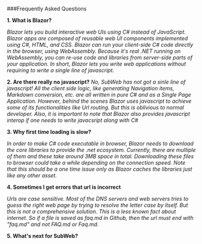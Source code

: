 ###Frequently Asked Questions

**1. What is Blazor?**

*Blazor lets you build interactive web UIs using C# instead of JavaScript. Blazor apps are composed of reusable web UI components implemented using C#, HTML, and CSS. Blazor can run your client-side C# code directly in the browser, using WebAssembly. Because it's real .NET running on WebAssembly, you can re-use code and libraries from server-side parts of your application. In short, Blazor lets you write web applications without requiring to write a single line of javascript.*

**2. Are there really no javascript?**
*No, SubWeb has not got a sinle line of javascript! All the client side logic, like generating Navigation items, Markdown conversion, etc. are all written in pure C# and as a Single Page Application. However, behind the scenes Blazor uses javascript to achieve some of its functionalities like Url routing. But this is oblivious to normal developer. Also, it is important to note that Blazor also provides javascript interop if one needs to write javacsript along with C#*

**3. Why first time loading is slow?**

*In order to make C# code executable in browser, Blazor needs to download the core libraries to provide the .net ecosystem. Currently, there are multiple of them and these take around 3MB space in total. Downloading these files to browser could take a while depending on the connection speed. Note that this should be a one time issue only as Blazor caches the libraries just like any other asset.*

**4. Sometimes I get errors that url is incorrect**

*Urls are case sensitive. Most of the DNS servers and web servers tries to guess the right web page by trying to resolve the letter case by itself. But this is not a comprehensive solution. This is a less known fact about internet. So if a file is saved as faq.md in Github, then the url must end with "faq.md" and not FAQ.md or Faq.md.*

**5. What's next for SubWeb?**